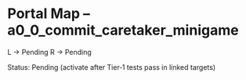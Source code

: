 # Portal Map – a0_0_commit_caretaker_minigame

L → Pending
R → Pending

Status: Pending (activate after Tier‑1 tests pass in linked targets)
